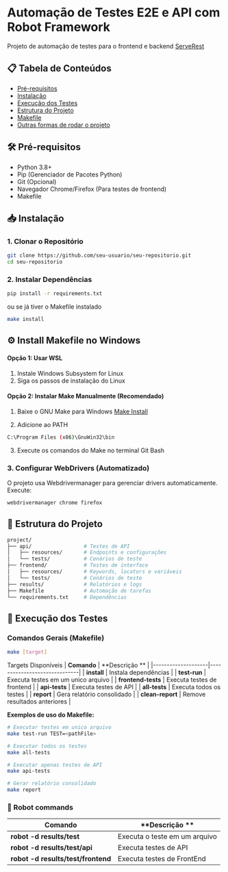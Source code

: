 # Automação de Testes E2E e API com Robot Framework

Projeto de automação de testes para o frontend e backend [ServeRest](https://serverest.dev)

## 📋 Tabela de Conteúdos
- [Pré-requisitos](#-pré-requisitos)
- [Instalação](#-instalação)
- [Execução dos Testes](#-execução-dos-testes)
- [Estrutura do Projeto](#-estrutura-do-projeto)
- [Makefile](#-makefile)
- [Outras formas de rodar o projeto](#-Robot-commands)


## 🛠️ Pré-requisitos
- Python 3.8+
- Pip (Gerenciador de Pacotes Python)
- Git (Opcional)
- Navegador Chrome/Firefox (Para testes de frontend)
- Makefile

## 📥 Instalação

### 1. Clonar o Repositório
```bash
git clone https://github.com/seu-usuario/seu-repositorio.git
cd seu-repositorio
````
### 2. Instalar Dependências
```bash
pip install -r requirements.txt
```
ou se já tiver o Makefile instalado
```bash
make install
```
## ⚙️ Install Makefile no Windows
#### Opção 1: Usar WSL 
1. Instale Windows Subsystem for Linux
2. Siga os passos de instalação do Linux


#### Opção 2: Instalar Make Manualmente (Recomendado)
1. Baixe o GNU Make para Windows [Make Install](https://gnuwin32.sourceforge.net/packages/make.htm)

2. Adicione ao PATH
```bash
C:\Program Files (x86)\GnuWin32\bin
````
3. Execute os comandos do Make no terminal Git Bash

### 3. Configurar WebDrivers (Automatizado)
O projeto usa Webdrivermanager para gerenciar drivers automaticamente. Execute:
```bash
webdrivermanager chrome firefox
```

## 📁 Estrutura do Projeto
```bash
project/
├── api/                 # Testes de API
│   ├── resources/       # Endpoints e configurações
│   └── tests/           # Cenários de teste
├── frontend/            # Testes de interface
│   ├── resources/       # Keywords, locators e variáveis
│   └── tests/           # Cenários de teste
├── results/             # Relatórios e logs
├── Makefile             # Automação de tarefas
└── requirements.txt     # Dependências
````

## 🚀 Execução dos Testes
### Comandos Gerais (Makefile)
```bash
make [target]
````
Targets Disponíveis
| **Comando**        | **Descrição **               |
|--------------------|------------------------------|
| **install**        | Instala dependências         |
| **test-run** | Executa testes em um unico arquivo   |
| **frontend-tests** | Executa testes de frontend   |
| **api-tests**      | Executa testes de API        |
| **all-tests**      | Executa todos os testes      |
| **report**         | Gera relatório consolidado   |
| **clean-report**   | Remove resultados anteriores |

**Exemplos de uso do Makefile:**
```bash
# Executar testes em unico arquivo
make test-run TEST=<pathFile>

# Executar todos os testes
make all-tests

# Executar apenas testes de API
make api-tests

# Gerar relatório consolidado
make report
````

### 🤖 Robot commands
| **Comando**        | **Descrição **               |
|--------------------|------------------------------|
|**robot -d results/test <testPath>**     | Executa o teste em um arquivo         |
| **robot -d results/test/api <FolderApiPath>** | Executa testes de API   |
| **robot -d results/test/frontend <FolderFrontEndPath>**      | Executa testes de FrontEnd        |
